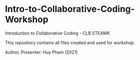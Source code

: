# Intro-to-Collaborative-Coding-Workshop
Introduction to Collaborative Coding - CLB STEAMK

This repository contains all files created and used for workshop. 

Author, Presenter: Huy Pham (2021)
